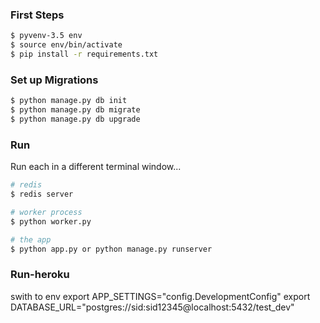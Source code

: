 ### First Steps

```sh
$ pyvenv-3.5 env
$ source env/bin/activate
$ pip install -r requirements.txt
```

### Set up Migrations

```sh
$ python manage.py db init
$ python manage.py db migrate
$ python manage.py db upgrade
```

### Run

Run each in a different terminal window...

```sh
# redis
$ redis server

# worker process
$ python worker.py

# the app
$ python app.py or python manage.py runserver
```


### Run-heroku
  swith to env
  export APP_SETTINGS="config.DevelopmentConfig"
  export DATABASE_URL="postgres://sid:sid12345@localhost:5432/test_dev"
